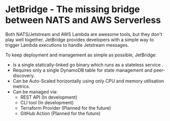 # JetBridge - The missing bridge between NATS and AWS Serverless

Both NATS/Jetstream and AWS Lambda are awesome tools, but they don't play well together.
JetBridge provides developers with a simple way to trigger Lambda executions to handle
Jetstream messages.

To keep deployment and management as simple as possible, JetBridge:

* Is a single statically-linked go binary which runs as a stateless service .
* Requires only a single DynamoDB table for state management and peer-discovery.
* Can be Auto-Scaled horizontally using only CPU and memory utilisation metrics.
* Can be managed via:
    * REST API (In development)
    * CLI tool (In development)
    * Terraform Provider (Planned for the future)
    * GitHub Action (Planned for the future)